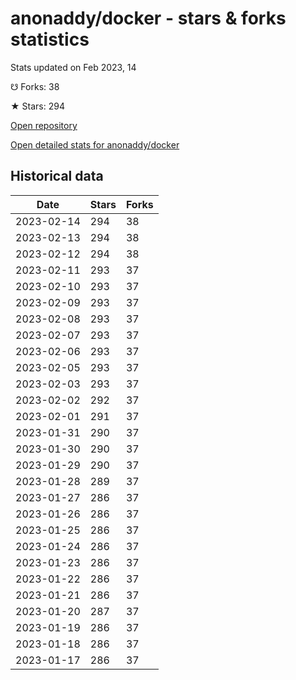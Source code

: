 # anonaddy/docker - stars & forks statistics

Stats updated on Feb 2023, 14

☋ Forks: 38

★ Stars: 294

[Open repository](https://github.com/anonaddy/docker)

[Open detailed stats for anonaddy/docker](https://reviewgithub.com/rep/anonaddy/docker)

## Historical data
| Date | Stars | Forks |
|------|-------|-------|
| 2023-02-14 | 294 | 38 | 
| 2023-02-13 | 294 | 38 | 
| 2023-02-12 | 294 | 38 | 
| 2023-02-11 | 293 | 37 | 
| 2023-02-10 | 293 | 37 | 
| 2023-02-09 | 293 | 37 | 
| 2023-02-08 | 293 | 37 | 
| 2023-02-07 | 293 | 37 | 
| 2023-02-06 | 293 | 37 | 
| 2023-02-05 | 293 | 37 | 
| 2023-02-03 | 293 | 37 | 
| 2023-02-02 | 292 | 37 | 
| 2023-02-01 | 291 | 37 | 
| 2023-01-31 | 290 | 37 | 
| 2023-01-30 | 290 | 37 | 
| 2023-01-29 | 290 | 37 | 
| 2023-01-28 | 289 | 37 | 
| 2023-01-27 | 286 | 37 | 
| 2023-01-26 | 286 | 37 | 
| 2023-01-25 | 286 | 37 | 
| 2023-01-24 | 286 | 37 | 
| 2023-01-23 | 286 | 37 | 
| 2023-01-22 | 286 | 37 | 
| 2023-01-21 | 286 | 37 | 
| 2023-01-20 | 287 | 37 | 
| 2023-01-19 | 286 | 37 | 
| 2023-01-18 | 286 | 37 | 
| 2023-01-17 | 286 | 37 | 

